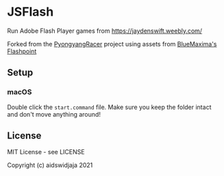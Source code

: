 # JSFlash

Run Adobe Flash Player games from https://jaydenswift.weebly.com/

Forked from the [PyongyangRacer](https://github.com/aidswidjaja/PyongyangRacer) project using assets from [BlueMaxima's Flashpoint](https://github.com/FlashpointProject)

## Setup

### macOS

Double click the `start.command` file. Make sure you keep the folder intact and don't move anything around!

## License

MIT License - see LICENSE

Copyright (c) aidswidjaja 2021